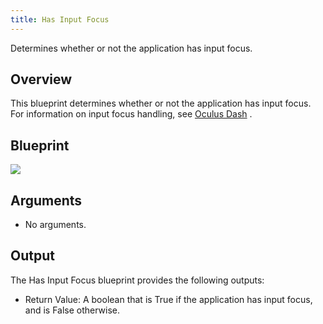 ```yaml
---
title: Has Input Focus
---
```


Determines whether or not the application has input focus.

## Overview

This blueprint determines whether or not the application has input focus. For information on input focus handling, see [Oculus Dash](/documentation/unreal/latest/concepts/unreal-dash/) .

## Blueprint

![](/images/documentationunreallatestconceptsunreal-blueprints-has-input-focus-0.png)

## Arguments

* No arguments.


## Output

The Has Input Focus blueprint provides the following outputs:

* Return Value: A boolean that is True if the application has input focus, and is False otherwise.


